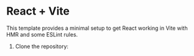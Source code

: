 # React + Vite

This template provides a minimal setup to get React working in Vite with HMR and some ESLint rules.

1. Clone the repository:
